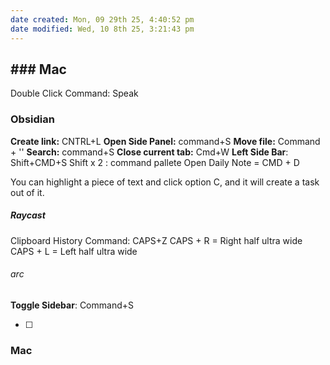 ```yaml
---
date created: Mon, 09 29th 25, 4:40:52 pm
date modified: Wed, 10 8th 25, 3:21:43 pm
---
```

## ### Mac

Double Click Command: Speak



### Obsidian

**Create link:** CNTRL+L
**Open Side Panel:** command+S
**Move file:** Command + ''
**Search:** command+S
**Close current tab:** Cmd+W
**Left Side Bar**: Shift+CMD+S
Shift x 2 : command pallete
Open Daily Note = CMD + D


 You can highlight a piece of text and click option C, and it will create a task out of it.

##### Raycast

Clipboard History Command: CAPS+Z
CAPS + R = Right half ultra wide
CAPS + L = Left half ultra wide



###### arc
**Toggle Sidebar**: Command+S

- [ ]



### Mac
